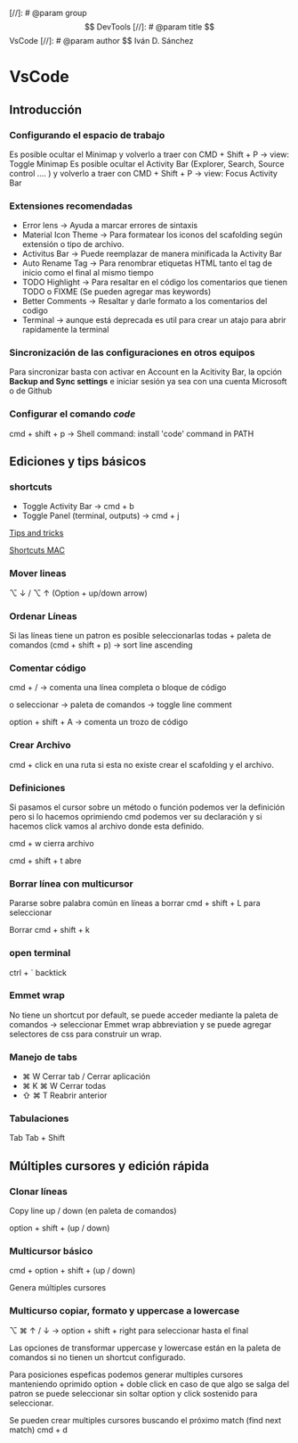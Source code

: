 [//]: # @param group $$ DevTools
[//]: # @param title $$ VsCode
[//]: # @param author $$ Iván D. Sánchez

# VsCode

## Introducción

### Configurando el espacio de trabajo

Es posible ocultar el Minimap y volverlo a traer con CMD + Shift + P -> view: Toggle Minimap
Es posible ocultar el Activity Bar (Explorer, Search, Source control .... ) y volverlo a traer con CMD + Shift + P -> view: Focus Activity Bar

### Extensiones recomendadas

- Error lens -> Ayuda a marcar errores de sintaxis
- Material Icon Theme -> Para formatear los iconos del scafolding según extensión o tipo de archivo.
- Activitus Bar -> Puede reemplazar de manera minificada la Activity Bar
- Auto Rename Tag -> Para renombrar etiquetas HTML tanto el tag de inicio como el final al mismo tiempo
- TODO Highlight -> Para resaltar en el código los comentarios que tienen TODO o FIXME (Se pueden agregar mas keywords)
- Better Comments -> Resaltar y darle formato a los comentarios del codigo
- Terminal -> aunque está deprecada es util para crear un atajo para abrir rapidamente la terminal

### Sincronización de las configuraciones en otros equipos

Para sincronizar basta con activar en Account en la Acitivity Bar, la opción **Backup and Sync settings** e iniciar sesión ya sea con una cuenta Microsoft o de Github

### Configurar el comando _code_

cmd + shift + p -> Shell command: install 'code' command in PATH

## Ediciones y tips básicos

### shortcuts

- Toggle Activity Bar -> cmd + b
- Toggle Panel (terminal, outputs) -> cmd + j

[Tips and tricks](https://code.visualstudio.com/docs/getstarted/tips-and-tricks)

[Shortcuts MAC](https://code.visualstudio.com/shortcuts/keyboard-shortcuts-macos.pdf)

### Mover lineas

⌥ ↓ / ⌥ ↑ (Option + up/down arrow)

### Ordenar Líneas

Si las líneas tiene un patron es posible seleccionarlas todas + paleta de comandos (cmd + shift + p) -> sort line ascending

### Comentar código

cmd + / -> comenta una línea completa o bloque de código

o seleccionar -> paleta de comandos -> toggle line comment

option + shift + A -> comenta un trozo de código

### Crear Archivo

cmd + click en una ruta si esta no existe crear el scafolding y el archivo.

### Definiciones

Si pasamos el cursor sobre un método o función podemos ver la definición pero si lo hacemos oprimiendo cmd podemos ver su declaración y si hacemos click vamos al archivo donde esta definido.

cmd + w cierra archivo

cmd + shift + t abre

### Borrar línea con multicursor

Pararse sobre palabra común en líneas a borrar cmd + shift + L para seleccionar

Borrar cmd + shift + k

### open terminal

ctrl + ` backtick

### Emmet wrap

No tiene un shortcut por default, se puede acceder mediante la paleta de comandos -> seleccionar Emmet wrap abbreviation y se puede agregar selectores de css para construir un wrap.

### Manejo de tabs

- ⌘ W Cerrar tab / Cerrar aplicación
- ⌘ K ⌘ W Cerrar todas
- ⇧ ⌘ T Reabrir anterior

### Tabulaciones

Tab
Tab + Shift

## Múltiples cursores y edición rápida

### Clonar líneas

Copy line up / down (en paleta de comandos)

option + shift + (up / down)

### Multicursor básico

cmd + option + shift + (up / down)

Genera múltiples cursores

### Multicurso copiar, formato y uppercase a lowercase

⌥ ⌘ ↑ / ↓ -> option + shift + right para seleccionar hasta el final

Las opciones de transformar uppercase y lowercase están en la paleta de comandos si no tienen un shortcut configurado.

Para posiciones espeficas podemos generar multiples cursores manteniendo oprimido option + doble click en caso de que algo se salga del patron se puede seleccionar sin soltar option y click sostenido para seleccionar.

Se pueden crear multiples cursores buscando el próximo match (find next match) cmd + d
